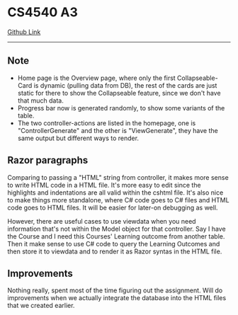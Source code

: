 # CS4540 A3

[Github Link](https://github.com/kenmingwang/CS4540)

---

## Note
- Home page is the Overview page, where only the first Collapseable-Card is dynamic (pulling data from DB), the rest of the cards are just static for there to show the Collapseable feature, since we don't have that much data.
- Progress bar now is generated randomly, to show some variants of the table.
- The two controller-actions are listed in the homepage, one is "ControllerGenerate" and the other is "ViewGenerate", they have the same output but different ways to render.

## Razor paragraphs

Comparing to passing a "HTML" string from controller, it makes more sense to write HTML code in a HTML file. It's more easy to edit since the highlights and indentations are all valid within the cshtml file. It's also nice to make things more standalone, where C# code goes to C# files and HTML code goes to HTML files. It will be easier for later-on debugging as well.

However, there are useful cases to use viewdata when you need information that's not within the Model object for that controller. Say I have the Course and I need this Courses' Learning outcome from another table. Then it make sense to use C# code to query the Learning Outcomes and then store it to viewdata and to render it as Razor syntas in the HTML file.


## Improvements 

Nothing really, spent most of the time figuring out the assignment. Will do improvements when we actually integrate the database into the HTML files that we created earlier.
